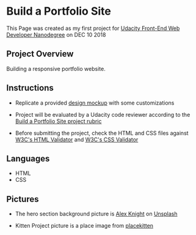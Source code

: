 # Build a Portfolio Site

This Page was created as my first project for <a href="https://www.udacity.com/course/front-end-web-developer-nanodegree--nd001">Udacity Front-End Web Developer Nanodegree</a> on DEC 10 2018

## Project Overview
Building a responsive portfolio website.

## Instructions

- Replicate a provided <a href="https://d17h27t6h515a5.cloudfront.net/topher/2017/November/5a136147_design-mockup-portfolio/design-mockup-portfolio.pdf">design mockup</a> with some customizations

- Project will be evaluated by a Udacity code reviewer according to the <a href="https://review.udacity.com/#!/rubrics/45/view">Build a Portfolio Site project rubric<a>

- Before submitting the project, check the HTML and CSS files against <a href="https://validator.w3.org/#validate_by_input">W3C's HTML Validator</a> and <a href="https://jigsaw.w3.org/css-validator/#validate_by_input">W3C's CSS Validator</a>

## Languages
- HTML
- CSS

## Pictures
- The hero section background picture is <a href="https://unsplash.com/photos/j4uuKnN43_M?utm_source=unsplash&utm_medium=referral&utm_content=creditCopyText">Alex Knight</a> on <a href="https://unsplash.com/">Unsplash</a>

- Kitten Project picture is a place image from <a href="https://placekitten.com/">placekitten</a>
